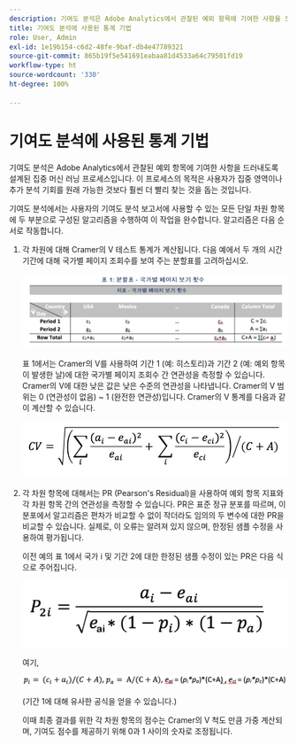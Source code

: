 ```yaml
---
description: 기여도 분석은 Adobe Analytics에서 관찰된 예외 항목에 기여한 사항을 드러내도록 설계된 집중 머신 러닝 프로세스입니다. 이 프로세스의 목적은 사용자가 집중 영역이나 추가 분석 기회를 원래 가능한 것보다 훨씬 더 빨리 찾는 것을 돕는 것입니다.
title: 기여도 분석에 사용된 통계 기법
role: User, Admin
exl-id: 1e19b154-c6d2-48fe-9baf-db4e47789321
source-git-commit: 865b19f5e541691eabaa81d4533a64c79501fd19
workflow-type: ht
source-wordcount: '330'
ht-degree: 100%

---
```


# 기여도 분석에 사용된 통계 기법

기여도 분석은 Adobe Analytics에서 관찰된 예외 항목에 기여한 사항을 드러내도록 설계된 집중 머신 러닝 프로세스입니다. 이 프로세스의 목적은 사용자가 집중 영역이나 추가 분석 기회를 원래 가능한 것보다 훨씬 더 빨리 찾는 것을 돕는 것입니다.

기여도 분석에서는 사용자의 기여도 분석 보고서에 사용할 수 있는 모든 단일 차원 항목에 두 부분으로 구성된 알고리즘을 수행하여 이 작업을 완수합니다. 알고리즘은 다음 순서로 작동합니다.

1. 각 차원에 대해 Cramer의 V 테스트 통계가 계산됩니다. 다음 예에서 두 개의 시간 기간에 대해 국가별 페이지 조회수를 보여 주는 분할표를 고려하십시오.

   ![](assets/contingency_table.png)

   표 1에서는 Cramer의 V를 사용하여 기간 1 (예: 히스토리)과 기간 2 (예: 예외 항목이 발생한 날)에 대한 국가별 페이지 조회수 간 연관성을 측정할 수 있습니다. Cramer의 V에 대한 낮은 값은 낮은 수준의 연관성을 나타냅니다. Cramer의 V 범위는 0 (연관성이 없음) ~ 1 (완전한 연관성)입니다. Cramer의 V 통계를 다음과 같이 계산할 수 있습니다.

   ![](assets/cramers-v.png)

1. 각 차원 항목에 대해서는 PR (Pearson&#39;s Residual)을 사용하여 예외 항목 지표와 각 차원 항목 간의 연관성을 측정할 수 있습니다. PR은 표준 정규 분포를 따르며, 이 분포에서 알고리즘은 편차가 비교할 수 없이 작더라도 임의의 두 변수에 대한 PR을 비교할 수 있습니다. 실제로, 이 오류는 알려져 있지 않으며, 한정된 샘플 수정을 사용하여 평가됩니다.

   이전 예의 표 1에서 국가 i 및 기간 2에 대한 한정된 샘플 수정이 있는 PR은 다음 식으로 주어집니다.

   ![](assets/persons-residual.png)

   여기,

   ![](assets/pr-example.png)

   (기간 1에 대해 유사한 공식을 얻을 수 있습니다.)

   이때 최종 결과를 위한 각 차원 항목의 점수는 Cramer의 V 척도 만큼 가중 계산되며, 기여도 점수를 제공하기 위해 0과 1 사이의 숫자로 조정됩니다.
